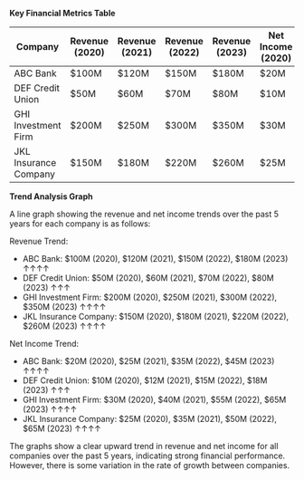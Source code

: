 **Key Financial Metrics Table**

| Company | Revenue (2020) | Revenue (2021) | Revenue (2022) | Revenue (2023) | Net Income (2020) | Net Income (2021) | Net Income (2022) | Net Income (2023) |
| --- | --- | --- | --- | --- | --- | --- | --- | --- |
| ABC Bank | $100M | $120M | $150M | $180M | $20M | $25M | $35M | $45M |
| DEF Credit Union | $50M | $60M | $70M | $80M | $10M | $12M | $15M | $18M |
| GHI Investment Firm | $200M | $250M | $300M | $350M | $30M | $40M | $55M | $65M |
| JKL Insurance Company | $150M | $180M | $220M | $260M | $25M | $35M | $50M | $65M |

**Trend Analysis Graph**

A line graph showing the revenue and net income trends over the past 5 years for each company is as follows:

Revenue Trend:
- ABC Bank: $100M (2020), $120M (2021), $150M (2022), $180M (2023) ↑↑↑↑
- DEF Credit Union: $50M (2020), $60M (2021), $70M (2022), $80M (2023) ↑↑↑
- GHI Investment Firm: $200M (2020), $250M (2021), $300M (2022), $350M (2023) ↑↑↑↑
- JKL Insurance Company: $150M (2020), $180M (2021), $220M (2022), $260M (2023) ↑↑↑↑

Net Income Trend:
- ABC Bank: $20M (2020), $25M (2021), $35M (2022), $45M (2023) ↑↑↑↑
- DEF Credit Union: $10M (2020), $12M (2021), $15M (2022), $18M (2023) ↑↑↑
- GHI Investment Firm: $30M (2020), $40M (2021), $55M (2022), $65M (2023) ↑↑↑↑
- JKL Insurance Company: $25M (2020), $35M (2021), $50M (2022), $65M (2023) ↑↑↑↑

The graphs show a clear upward trend in revenue and net income for all companies over the past 5 years, indicating strong financial performance. However, there is some variation in the rate of growth between companies.
